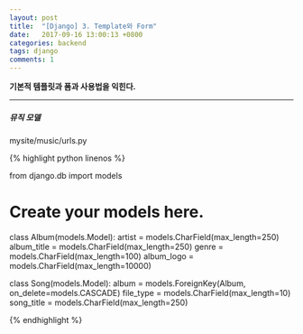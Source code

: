 ```yaml
---
layout: post
title:  "[Django] 3. Template와 Form"
date:   2017-09-16 13:00:13 +0800
categories: backend
tags: django
comments: 1
---
```

**기본적 템플릿과 폼과 사용법을 익힌다.**

---


##### 뮤직 모델

mysite/music/urls.py

{% highlight python linenos %}

from django.db import models

# Create your models here.

class Album(models.Model):
    artist = models.CharField(max_length=250)
    album_title = models.CharField(max_length=250)
    genre = models.CharField(max_length=100)
    album_logo = models.CharField(max_length=10000)

class Song(models.Model):
    album = models.ForeignKey(Album, on_delete=models.CASCADE)
    file_type = models.CharField(max_length=10)
    song_title = models.CharField(max_length=250)


{% endhighlight %}